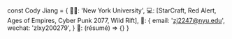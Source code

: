 const Cody Jiang = {
  👨‍🎓: 'New York University',
  💻: [StarCraft, Red Alert, Ages of Empires, Cyber Punk 2077, Wild Rift],
  📧: {
    email: 'zj2247@nyu.edu',
    wechat: 'zlxy200279',
  }
  💼: (résumé) => {}
}
